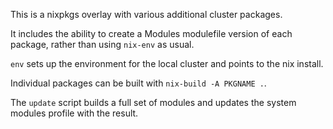 This is a nixpkgs overlay with various additional cluster packages.

It includes the ability to create a Modules modulefile version of each package, rather than using `nix-env` as usual.

`env` sets up the environment for the local cluster and points to the nix install.

Individual packages can be built with `nix-build -A PKGNAME .`.

The `update` script builds a full set of modules and updates the system modules profile with the result.
